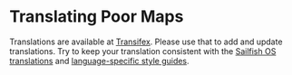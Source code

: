 Translating Poor Maps
=====================

Translations are available at [Transifex][1]. Please use that to add and
update translations. Try to keep your translation consistent with the
[Sailfish OS translations][2] and [language-specific style guides][3].

[1]: https://www.transifex.com/otsaloma/poor-maps/
[2]: https://sailfishos.org/wiki/Translate_the_OS
[3]: https://sailfishos.org/wiki/Translate_the_OS#Style

